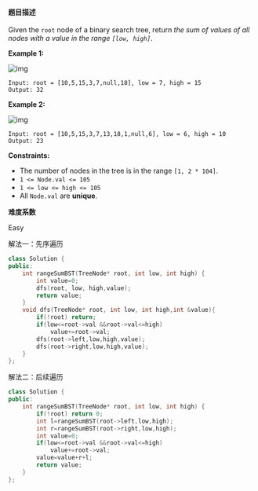 #### **题目描述**
Given the `root` node of a binary search tree, return *the sum of values of all nodes with a value in the range `[low, high]`*.

 

**Example 1:**

![img](https://assets.leetcode.com/uploads/2020/11/05/bst1.jpg)

```
Input: root = [10,5,15,3,7,null,18], low = 7, high = 15
Output: 32
```

**Example 2:**

![img](https://assets.leetcode.com/uploads/2020/11/05/bst2.jpg)

```
Input: root = [10,5,15,3,7,13,18,1,null,6], low = 6, high = 10
Output: 23
```

 

**Constraints:**

- The number of nodes in the tree is in the range `[1, 2 * 104]`.
- `1 <= Node.val <= 105`
- `1 <= low <= high <= 105`
- All `Node.val` are **unique**.

**难度系数**    

Easy

解法一：先序遍历

```c++
class Solution {
public:
    int rangeSumBST(TreeNode* root, int low, int high) {
        int value=0;
        dfs(root, low, high,value);
        return value;
    }
    void dfs(TreeNode* root, int low, int high,int &value){
        if(!root) return;
        if(low<=root->val &&root->val<=high)
            value+=root->val;
        dfs(root->left,low,high,value);
        dfs(root->right,low,high,value);
    }
};
```

解法二：后续遍历

```c++
class Solution {
public:
    int rangeSumBST(TreeNode* root, int low, int high) {
        if(!root) return 0;
        int l=rangeSumBST(root->left,low,high);
        int r=rangeSumBST(root->right,low,high);
        int value=0;
        if(low<=root->val &&root->val<=high)
            value+=root->val;
        value=value+r+l;
        return value;
    }
};
```

